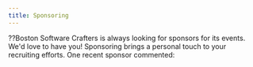 ```yaml
---
title: Sponsoring
---
```

??Boston Software Crafters is always looking for sponsors for its events. We'd love to have you! Sponsoring brings a personal touch to your recruiting efforts. One recent sponsor commented:
